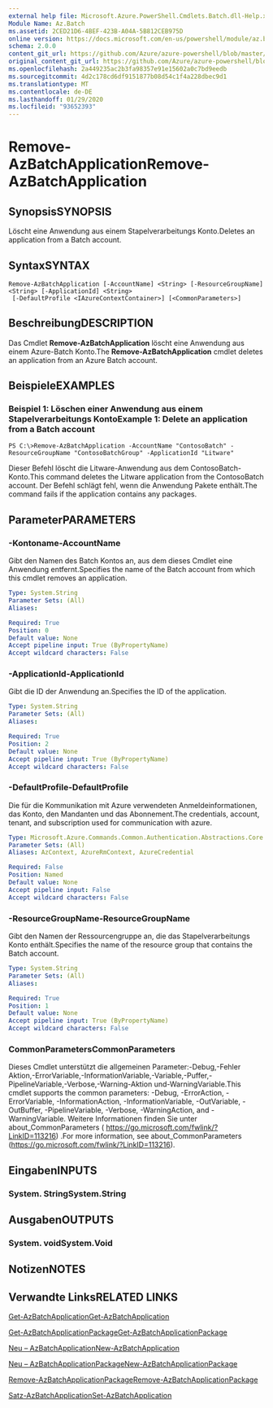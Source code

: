 ```yaml
---
external help file: Microsoft.Azure.PowerShell.Cmdlets.Batch.dll-Help.xml
Module Name: Az.Batch
ms.assetid: 2CED21D6-4BEF-423B-A04A-5B812CEB975D
online version: https://docs.microsoft.com/en-us/powershell/module/az.batch/remove-azbatchapplication
schema: 2.0.0
content_git_url: https://github.com/Azure/azure-powershell/blob/master/src/Batch/Batch/help/Remove-AzBatchApplication.md
original_content_git_url: https://github.com/Azure/azure-powershell/blob/master/src/Batch/Batch/help/Remove-AzBatchApplication.md
ms.openlocfilehash: 2a449235ac2b3fa98357e91e15602a0c7bd9eedb
ms.sourcegitcommit: 4d2c178cd6df9151877b08d54c1f4a228dbec9d1
ms.translationtype: MT
ms.contentlocale: de-DE
ms.lasthandoff: 01/29/2020
ms.locfileid: "93652393"
---
```

# <span data-ttu-id="ad40f-101">Remove-AzBatchApplication</span><span class="sxs-lookup"><span data-stu-id="ad40f-101">Remove-AzBatchApplication</span></span>

## <span data-ttu-id="ad40f-102">Synopsis</span><span class="sxs-lookup"><span data-stu-id="ad40f-102">SYNOPSIS</span></span>
<span data-ttu-id="ad40f-103">Löscht eine Anwendung aus einem Stapelverarbeitungs Konto.</span><span class="sxs-lookup"><span data-stu-id="ad40f-103">Deletes an application from a Batch account.</span></span>

## <span data-ttu-id="ad40f-104">Syntax</span><span class="sxs-lookup"><span data-stu-id="ad40f-104">SYNTAX</span></span>

```
Remove-AzBatchApplication [-AccountName] <String> [-ResourceGroupName] <String> [-ApplicationId] <String>
 [-DefaultProfile <IAzureContextContainer>] [<CommonParameters>]
```

## <span data-ttu-id="ad40f-105">Beschreibung</span><span class="sxs-lookup"><span data-stu-id="ad40f-105">DESCRIPTION</span></span>
<span data-ttu-id="ad40f-106">Das Cmdlet **Remove-AzBatchApplication** löscht eine Anwendung aus einem Azure-Batch Konto.</span><span class="sxs-lookup"><span data-stu-id="ad40f-106">The **Remove-AzBatchApplication** cmdlet deletes an application from an Azure Batch account.</span></span>

## <span data-ttu-id="ad40f-107">Beispiele</span><span class="sxs-lookup"><span data-stu-id="ad40f-107">EXAMPLES</span></span>

### <span data-ttu-id="ad40f-108">Beispiel 1: Löschen einer Anwendung aus einem Stapelverarbeitungs Konto</span><span class="sxs-lookup"><span data-stu-id="ad40f-108">Example 1: Delete an application from a Batch account</span></span>
```
PS C:\>Remove-AzBatchApplication -AccountName "ContosoBatch" -ResourceGroupName "ContosoBatchGroup" -ApplicationId "Litware"
```

<span data-ttu-id="ad40f-109">Dieser Befehl löscht die Litware-Anwendung aus dem ContosoBatch-Konto.</span><span class="sxs-lookup"><span data-stu-id="ad40f-109">This command deletes the Litware application from the ContosoBatch account.</span></span>
<span data-ttu-id="ad40f-110">Der Befehl schlägt fehl, wenn die Anwendung Pakete enthält.</span><span class="sxs-lookup"><span data-stu-id="ad40f-110">The command fails if the application contains any packages.</span></span>

## <span data-ttu-id="ad40f-111">Parameter</span><span class="sxs-lookup"><span data-stu-id="ad40f-111">PARAMETERS</span></span>

### <span data-ttu-id="ad40f-112">-Kontoname</span><span class="sxs-lookup"><span data-stu-id="ad40f-112">-AccountName</span></span>
<span data-ttu-id="ad40f-113">Gibt den Namen des Batch Kontos an, aus dem dieses Cmdlet eine Anwendung entfernt.</span><span class="sxs-lookup"><span data-stu-id="ad40f-113">Specifies the name of the Batch account from which this cmdlet removes an application.</span></span>

```yaml
Type: System.String
Parameter Sets: (All)
Aliases:

Required: True
Position: 0
Default value: None
Accept pipeline input: True (ByPropertyName)
Accept wildcard characters: False
```

### <span data-ttu-id="ad40f-114">-ApplicationId</span><span class="sxs-lookup"><span data-stu-id="ad40f-114">-ApplicationId</span></span>
<span data-ttu-id="ad40f-115">Gibt die ID der Anwendung an.</span><span class="sxs-lookup"><span data-stu-id="ad40f-115">Specifies the ID of the application.</span></span>

```yaml
Type: System.String
Parameter Sets: (All)
Aliases:

Required: True
Position: 2
Default value: None
Accept pipeline input: True (ByPropertyName)
Accept wildcard characters: False
```

### <span data-ttu-id="ad40f-116">-DefaultProfile</span><span class="sxs-lookup"><span data-stu-id="ad40f-116">-DefaultProfile</span></span>
<span data-ttu-id="ad40f-117">Die für die Kommunikation mit Azure verwendeten Anmeldeinformationen, das Konto, den Mandanten und das Abonnement.</span><span class="sxs-lookup"><span data-stu-id="ad40f-117">The credentials, account, tenant, and subscription used for communication with azure.</span></span>

```yaml
Type: Microsoft.Azure.Commands.Common.Authentication.Abstractions.Core.IAzureContextContainer
Parameter Sets: (All)
Aliases: AzContext, AzureRmContext, AzureCredential

Required: False
Position: Named
Default value: None
Accept pipeline input: False
Accept wildcard characters: False
```

### <span data-ttu-id="ad40f-118">-ResourceGroupName</span><span class="sxs-lookup"><span data-stu-id="ad40f-118">-ResourceGroupName</span></span>
<span data-ttu-id="ad40f-119">Gibt den Namen der Ressourcengruppe an, die das Stapelverarbeitungs Konto enthält.</span><span class="sxs-lookup"><span data-stu-id="ad40f-119">Specifies the name of the resource group that contains the Batch account.</span></span>

```yaml
Type: System.String
Parameter Sets: (All)
Aliases:

Required: True
Position: 1
Default value: None
Accept pipeline input: True (ByPropertyName)
Accept wildcard characters: False
```

### <span data-ttu-id="ad40f-120">CommonParameters</span><span class="sxs-lookup"><span data-stu-id="ad40f-120">CommonParameters</span></span>
<span data-ttu-id="ad40f-121">Dieses Cmdlet unterstützt die allgemeinen Parameter:-Debug,-Fehler Aktion,-ErrorVariable,-InformationVariable,-Variable,-Puffer,-PipelineVariable,-Verbose,-Warning-Aktion und-WarningVariable.</span><span class="sxs-lookup"><span data-stu-id="ad40f-121">This cmdlet supports the common parameters: -Debug, -ErrorAction, -ErrorVariable, -InformationAction, -InformationVariable, -OutVariable, -OutBuffer, -PipelineVariable, -Verbose, -WarningAction, and -WarningVariable.</span></span> <span data-ttu-id="ad40f-122">Weitere Informationen finden Sie unter about_CommonParameters ( https://go.microsoft.com/fwlink/?LinkID=113216) .</span><span class="sxs-lookup"><span data-stu-id="ad40f-122">For more information, see about_CommonParameters (https://go.microsoft.com/fwlink/?LinkID=113216).</span></span>

## <span data-ttu-id="ad40f-123">Eingaben</span><span class="sxs-lookup"><span data-stu-id="ad40f-123">INPUTS</span></span>

### <span data-ttu-id="ad40f-124">System. String</span><span class="sxs-lookup"><span data-stu-id="ad40f-124">System.String</span></span>

## <span data-ttu-id="ad40f-125">Ausgaben</span><span class="sxs-lookup"><span data-stu-id="ad40f-125">OUTPUTS</span></span>

### <span data-ttu-id="ad40f-126">System. void</span><span class="sxs-lookup"><span data-stu-id="ad40f-126">System.Void</span></span>

## <span data-ttu-id="ad40f-127">Notizen</span><span class="sxs-lookup"><span data-stu-id="ad40f-127">NOTES</span></span>

## <span data-ttu-id="ad40f-128">Verwandte Links</span><span class="sxs-lookup"><span data-stu-id="ad40f-128">RELATED LINKS</span></span>

[<span data-ttu-id="ad40f-129">Get-AzBatchApplication</span><span class="sxs-lookup"><span data-stu-id="ad40f-129">Get-AzBatchApplication</span></span>](./Get-AzBatchApplication.md)

[<span data-ttu-id="ad40f-130">Get-AzBatchApplicationPackage</span><span class="sxs-lookup"><span data-stu-id="ad40f-130">Get-AzBatchApplicationPackage</span></span>](./Get-AzBatchApplicationPackage.md)

[<span data-ttu-id="ad40f-131">Neu – AzBatchApplication</span><span class="sxs-lookup"><span data-stu-id="ad40f-131">New-AzBatchApplication</span></span>](./New-AzBatchApplication.md)

[<span data-ttu-id="ad40f-132">Neu – AzBatchApplicationPackage</span><span class="sxs-lookup"><span data-stu-id="ad40f-132">New-AzBatchApplicationPackage</span></span>](./New-AzBatchApplicationPackage.md)

[<span data-ttu-id="ad40f-133">Remove-AzBatchApplicationPackage</span><span class="sxs-lookup"><span data-stu-id="ad40f-133">Remove-AzBatchApplicationPackage</span></span>](./Remove-AzBatchApplicationPackage.md)

[<span data-ttu-id="ad40f-134">Satz-AzBatchApplication</span><span class="sxs-lookup"><span data-stu-id="ad40f-134">Set-AzBatchApplication</span></span>](./Set-AzBatchApplication.md)


